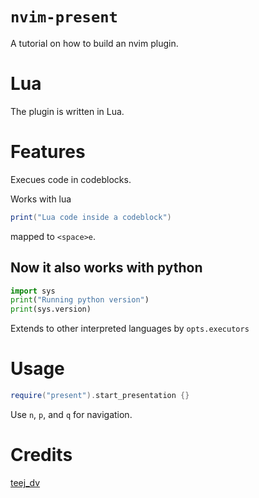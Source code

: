 # `nvim-present`
A tutorial on how to build an nvim plugin.

# Lua
The plugin is written in Lua.

# Features 
Execues code in codeblocks.

Works with lua
```lua
print("Lua code inside a codeblock")
```
mapped to `<space>e`.

## Now it also works with python 

```python
import sys
print("Running python version")
print(sys.version)
```
Extends to other interpreted languages by `opts.executors`

# Usage 

```Lua
require("present").start_presentation {} 
```

Use `n`, `p`, and `q` for navigation.

# Credits
[teej_dv](https://github.com/tjdevries/present.nvim)
